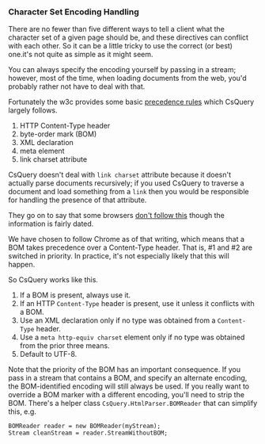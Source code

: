 ### Character Set Encoding Handling

There are no fewer than five different ways to tell a client what the character set of a given page should be, and these directives can conflict with each other. So it can be a little tricky to use the correct (or best) one.it's not quite as simple as it might seem. 

You can always specify the encoding yourself by passing in a stream; however, most of the time, when loading documents from the web, you'd probably rather not have to deal with that.

Fortunately the w3c provides some basic [precedence rules](http://www.w3.org/International/questions/qa-html-encoding-declarations#precedence) which CsQuery largely follows.

1. HTTP Content-Type header
2. byte-order mark (BOM)
3. XML declaration
4. meta element
5. link charset attribute

CsQuery doesn't deal with `link charset` attribute because it doesn't actually parse documents recursively; if you used CsQuery to traverse a document and load something from a `link` then you would be responsible for handling the presence of that attribute.

They go on to say that some browsers [don't follow this](http://www.w3.org/International/tests/tests-html-css/tests-character-encoding/results-html-encoding-basic) though the information is fairly dated.

We have chosen to follow Chrome as of that writing, which means that a BOM takes precedence over a Content-Type header. That is, #1 and #2 are switched in priority. In practice, it's not especially likely that this will happen.

So CsQuery works like this.

1. If a BOM is present, always use it.
2. If an HTTP `Content-Type` header is present, use it unless it conflicts with a BOM.
3. Use an XML declaration only if no type was obtained from a `Content-Type` header.
4. Use a `meta http-equiv charset` element only if no type was obtained from the prior three means.
5. Default to UTF-8.

Note that the priority of the BOM has an important consequence. If you pass in a stream that contains a BOM, and specify an alternate encoding, the BOM-identified encoding will still always be used. If you really want to override a BOM marker with a different encoding, you'll need to strip the BOM. There's a helper class  `CsQuery.HtmlParser.BOMReader` that can simplify this, e.g.

    BOMReader reader = new BOMReader(myStream);
    Stream cleanStream = reader.StreamWithoutBOM;


